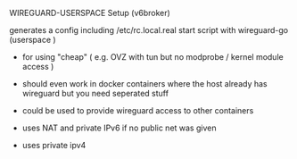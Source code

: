 WIREGUARD-USERSPACE Setup (v6broker)

generates a config including /etc/rc.local.real start script
with wireguard-go (userspace )

* for using "cheap" ( e.g.  OVZ with tun but no modprobe / kernel module access )
* should even work in docker containers where the host already has wireguard but you need seperated stuff
* could be used to provide wireguard access to other containers


* uses NAT and private IPv6 if no public net was given
* uses private ipv4



